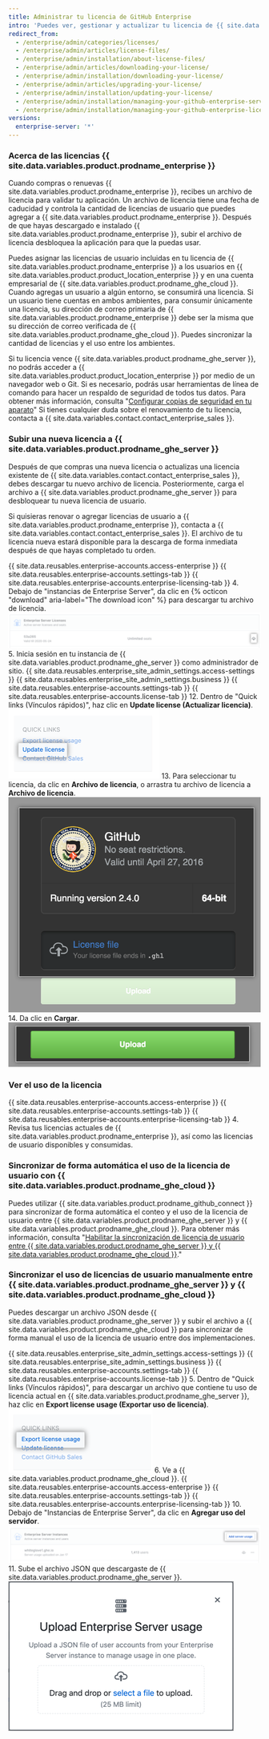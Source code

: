 ```yaml
---
title: Administrar tu licencia de GitHub Enterprise
intro: 'Puedes ver, gestionar y actualizar tu licencia de {{ site.data.variables.product.prodname_enterprise }}.'
redirect_from:
  - /enterprise/admin/categories/licenses/
  - /enterprise/admin/articles/license-files/
  - /enterprise/admin/installation/about-license-files/
  - /enterprise/admin/articles/downloading-your-license/
  - /enterprise/admin/installation/downloading-your-license/
  - /enterprise/admin/articles/upgrading-your-license/
  - /enterprise/admin/installation/updating-your-license/
  - /enterprise/admin/installation/managing-your-github-enterprise-server-license
  - /enterprise/admin/installation/managing-your-github-enterprise-license
versions:
  enterprise-server: '*'
---
```


### Acerca de las licencias {{ site.data.variables.product.prodname_enterprise }}

Cuando compras o renuevas {{ site.data.variables.product.prodname_enterprise }}, recibes un archivo de licencia para validar tu aplicación. Un archivo de licencia tiene una fecha de caducidad y controla la cantidad de licencias de usuario que puedes agregar a {{ site.data.variables.product.prodname_enterprise }}. Después de que hayas descargado e instalado {{ site.data.variables.product.prodname_enterprise }}, subir el archivo de licencia desbloquea la aplicación para que la puedas usar.

Puedes asignar las licencias de usuario incluidas en tu licencia de {{ site.data.variables.product.prodname_enterprise }} a los usuarios en {{ site.data.variables.product.product_location_enterprise }} y en una cuenta empresarial de {{ site.data.variables.product.prodname_ghe_cloud }}. Cuando agregas un usuario a algún entorno, se consumirá una licencia. Si un usuario tiene cuentas en ambos ambientes, para consumir únicamente una licencia, su dirección de correo primaria de {{ site.data.variables.product.prodname_enterprise }} debe ser la misma que su dirección de correo verificada de {{ site.data.variables.product.prodname_ghe_cloud }}. Puedes sincronizar la cantidad de licencias y el uso entre los ambientes.

Si tu licencia vence {{ site.data.variables.product.prodname_ghe_server }}, no podrás acceder a {{ site.data.variables.product.product_location_enterprise }} por medio de un navegador web o Git. Si es necesario, podrás usar herramientas de línea de comando para hacer un respaldo de seguridad de todos tus datos. Para obtener más información, consulta "[Configurar copias de seguridad en tu aparato](/enterprise/admin/guides/installation/configuring-backups-on-your-appliance)" Si tienes cualquier duda sobre el renovamiento de tu licencia, contacta a {{ site.data.variables.contact.contact_enterprise_sales }}.

### Subir una nueva licencia a {{ site.data.variables.product.prodname_ghe_server }}

Después de que compras una nueva licencia o actualizas una licencia existente de {{ site.data.variables.contact.contact_enterprise_sales }}, debes descargar tu nuevo archivo de licencia. Posteriormente, carga el archivo a {{ site.data.variables.product.prodname_ghe_server }} para desbloquear tu nueva licencia de usuario.

Si quisieras renovar o agregar licencias de usuario a {{ site.data.variables.product.prodname_enterprise }}, contacta a {{ site.data.variables.contact.contact_enterprise_sales }}. El archivo de tu licencia nueva estará disponible para la descarga de forma inmediata después de que hayas completado tu orden.

{{ site.data.reusables.enterprise-accounts.access-enterprise }}
{{ site.data.reusables.enterprise-accounts.settings-tab }}
{{ site.data.reusables.enterprise-accounts.enterprise-licensing-tab }}
4. Debajo de "instancias de Enterprise Server", da clic en {% octicon "download" aria-label="The download icon" %} para descargar tu archivo de licencia. ![Descargar la licencia de GitHub Enterprise Server](/assets/images/help/business-accounts/download-ghes-license.png)
5. Inicia sesión en tu instancia de {{ site.data.variables.product.prodname_ghe_server }} como administrador de sitio.
{{ site.data.reusables.enterprise_site_admin_settings.access-settings }}
{{ site.data.reusables.enterprise_site_admin_settings.business }}
{{ site.data.reusables.enterprise-accounts.settings-tab }}
{{ site.data.reusables.enterprise-accounts.license-tab }}
12. Dentro de "Quick links (Vínculos rápidos)", haz clic en **Update license (Actualizar licencia)**. ![Actualizar enlace de la licencia](/assets/images/enterprise/business-accounts/update-license-link.png)
13. Para seleccionar tu licencia, da clic en **Archivo de licencia**, o arrastra tu archivo de licencia a **Archivo de licencia**. ![Sube el archivo de licencia](/assets/images/enterprise/management-console/upload-license.png)
14. Da clic en **Cargar**. ![Comienza la actualización](/assets/images/enterprise/management-console/begin-upload.png)

### Ver el uso de la licencia

{{ site.data.reusables.enterprise-accounts.access-enterprise }}
{{ site.data.reusables.enterprise-accounts.settings-tab }}
{{ site.data.reusables.enterprise-accounts.enterprise-licensing-tab }}
4. Revisa tus licencias actuales de {{ site.data.variables.product.prodname_enterprise }}, así como las licencias de usuario disponibles y consumidas.

### Sincronizar de forma automática el uso de la licencia de usuario con {{ site.data.variables.product.prodname_ghe_cloud }}

Puedes utilizar {{ site.data.variables.product.prodname_github_connect }} para sincronizar de forma automática el conteo y el uso de la licencia de usuario entre {{ site.data.variables.product.prodname_ghe_server }} y {{ site.data.variables.product.prodname_ghe_cloud }}. Para obtener más información, consulta "[Habilitar la sincronización de licencia de usuario entre {{ site.data.variables.product.prodname_ghe_server }} y {{ site.data.variables.product.prodname_ghe_cloud }}](/enterprise/{{currentVersion}}/admin/installation/enabling-automatic-user-license-sync-between-github-enterprise-server-and-github-enterprise-cloud)."

### Sincronizar el uso de licencias de usuario manualmente entre {{ site.data.variables.product.prodname_ghe_server }} y {{ site.data.variables.product.prodname_ghe_cloud }}

Puedes descargar un archivo JSON desde {{ site.data.variables.product.prodname_ghe_server }} y subir el archivo a {{ site.data.variables.product.prodname_ghe_cloud }} para sincronizar de forma manual el uso de la licencia de usuario entre dos implementaciones.

{{ site.data.reusables.enterprise_site_admin_settings.access-settings }}
{{ site.data.reusables.enterprise_site_admin_settings.business }}
{{ site.data.reusables.enterprise-accounts.settings-tab }}
{{ site.data.reusables.enterprise-accounts.license-tab }}
5. Dentro de "Quick links (Vínculos rápidos)", para descargar un archivo que contiene tu uso de licencia actual en {{ site.data.variables.product.prodname_ghe_server }}, haz clic en **Export license usage (Exportar uso de licencia)**. ![Exporta el vínculo de uso de la licencia](/assets/images/enterprise/business-accounts/export-license-usage-link.png)
6. Ve a {{ site.data.variables.product.prodname_ghe_cloud }}.
{{ site.data.reusables.enterprise-accounts.access-enterprise }}
{{ site.data.reusables.enterprise-accounts.settings-tab }}
{{ site.data.reusables.enterprise-accounts.enterprise-licensing-tab }}
10. Debajo de "Instancias de Enterprise Server", da clic en **Agregar uso del servidor**. ![Sube el vínculo de uso de los servidores de GitHub Enterprise](/assets/images/help/business-accounts/upload-ghe-server-usage-link.png)
11. Sube el archivo JSON que descargaste de {{ site.data.variables.product.prodname_ghe_server }}. ![Arrastra y suelta o selecciona un archivo para cargar](/assets/images/help/business-accounts/upload-ghe-server-usage-file.png)
